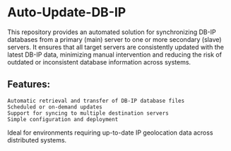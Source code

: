 # Auto-Update-DB-IP
This repository provides an automated solution for synchronizing DB-IP databases from a primary (main) server to one or more secondary (slave) servers. It ensures that all target servers are consistently updated with the latest DB-IP data, minimizing manual intervention and reducing the risk of outdated or inconsistent database information across systems.

## Features:
    Automatic retrieval and transfer of DB-IP database files
    Scheduled or on-demand updates
    Support for syncing to multiple destination servers
    Simple configuration and deployment

Ideal for environments requiring up-to-date IP geolocation data across distributed systems.
